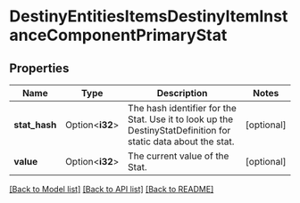 # DestinyEntitiesItemsDestinyItemInstanceComponentPrimaryStat

## Properties

Name | Type | Description | Notes
------------ | ------------- | ------------- | -------------
**stat_hash** | Option<**i32**> | The hash identifier for the Stat. Use it to look up the DestinyStatDefinition for static data about the stat. | [optional]
**value** | Option<**i32**> | The current value of the Stat. | [optional]

[[Back to Model list]](../README.md#documentation-for-models) [[Back to API list]](../README.md#documentation-for-api-endpoints) [[Back to README]](../README.md)


